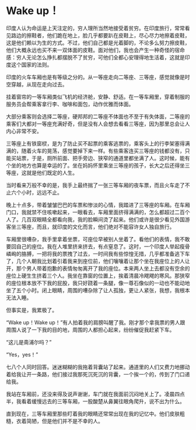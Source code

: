 # Wake up！

印度人认为命运是上天注定的，穷人理所当然地接受着贫穷。在印度旅行，常常看见路边的擦鞋者，他们跪在地上，脸几乎都要趴在皮鞋上，尽心尽力地擦着皮鞋，这是他们赖以为生的方式。不过，他们自己都是光着脚的，不论多么努力擦皮鞋，他们大概永远也买不来一双体面的皮鞋。面对他们，我也会产生一种奇怪的宿命感：穷人无论怎么挣扎都摆脱不了贫穷，可他们全都心安理得地生活着，这就是印度这个国家的法则。 

印度的火车车厢也是有等级之分的。从一等座走向二等座、三等座，感觉就像是时空穿越，从现在走向过去。 

挂着窗帘的一等车厢类似飞机的经济舱，安静、舒适。在一等车厢里，穿着制服的服务员会帮乘客拿行李、咖啡和面包，动作优雅而体面。 

大部分乘客则会选择二等座，硬邦邦的二等座不体面也不至于有失体面，二等座的乘客们大都对一等座充满好奇，但是没有人会想去看看三等座，因为那里总会让人内心非常不安。 

三等座上有铁窗棂，是为了防止买不起票的乘客逃票的，乘客头上的行李架塞得满满的，随着火车的晃荡，感觉要掉下来一样。有些乘客连买三等座的钱都没有，只能买站票，于是，厕所前面、把手旁边、狭窄的通道里都坐满了人。这时候，能有个坐的地方也算是幸运的了。坐在妈妈怀里乘坐三等座的孩子，长大之后还得坐三等座，这就是他们既定的人生。 

当时看来万般不幸的是，我手上最终揣了一张三等车厢的夜车票，而且火车走了不止六个小时，远远不止。 

晚上十点多，带着皱皱巴巴的车票和惨淡的心情，我踏进了三等座的车厢。在车厢门口，我就禁不住咳嗽起来，一眼看去，车厢里面挤得满满的，怎么都超过二百个人了。几百双眼睛全都看向我，我的脸瞬间烫了起来。他们或许是很少看见外国游客坐三等座，而且，就印度的文化而言，他们绝对不能容许女人独自旅行。 

车厢里很嘈杂，我手里拿着坐票，可座位早被别人坐着了。看他们的表情，我不敢要回自己的座位。我在人堆里挤来挤去，有点窒息了。这时，一个印度人举起瘦骨嶙峋的胳膊，一把将我的票拽了过去，一时间我有些惊惶无措，几乎都准备逃下车了，几个人朝我比划着引着我来到座位前，他们嚷嚷着让那个坐在我座位上的人让开，那个男人带着抱歉的表情匆匆离开了我的座位。本来两人坐上去都没有空余的座位上硬生生挤着三个人。我坐在靠窗的位置上，挨着清晨冷飕飕的寒风。那狭窄的座位根本放不下我的屁股，我只好跷着一条腿，像一尊石像似的一动也不能动地坐了五个小时。闭上眼睛，周围的嘈杂除了让人孤独，更让人紧张，我想，我根本无法入睡。 

但事实是，我累极了。 

“Wake up！Wake up！”有人拍着我的肩膀叫醒了我。刚才那个拿我票的男人跟周围人说了一下我的目的地，周围的人都担心起来，纷纷催促我赶紧下车。 

“这儿是斋浦尔吗？” 

“Yes，yes！” 

七八个人同时回答。迷迷糊糊的我拖着背囊站了起来。通道里的人们又费力地挪动着给我让开一条路，他们接过我那死沉死沉的背囊，一个挨一个的，传到了门口递给我。 

我站在车厢前，还没来得及说声谢谢，车门就在我面前沉闷地关上了。凌晨四点半，我看着缓慢远去的三等车厢，一股酸楚从鼻翼往眼角爬升，说不出为什么。 

直到现在，三等车厢里那些盯着我的眼睛还常常出现在我的记忆中。他们皮肤粗糙，衣着简陋，但是他们并不是不幸的人。